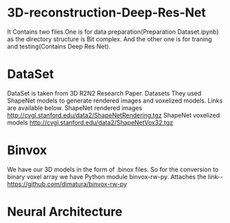 # 3D-reconstruction-Deep-Res-Net
It Contains two files.One is for data preparation(Preparation Dataset.ipynb) as the directory structure is Bit complex.
And the other one is for traning and testing(Contains Deep Res Net).

# DataSet
DataSet is taken from 3D R2N2 Research Paper.
Datasets They used ShapeNet models to generate rendered images and voxelized models. Links are available below.
ShapeNet rendered images http://cvgl.stanford.edu/data2/ShapeNetRendering.tgz
ShapeNet voxelized models http://cvgl.stanford.edu/data2/ShapeNetVox32.tgz

# Binvox
We have our 3D models in the form of .binox files. So for the conversion to binary voxel array we have Python module binvox-rw-py.
Attaches the link-- https://github.com/dimatura/binvox-rw-py

# Neural Architecture
